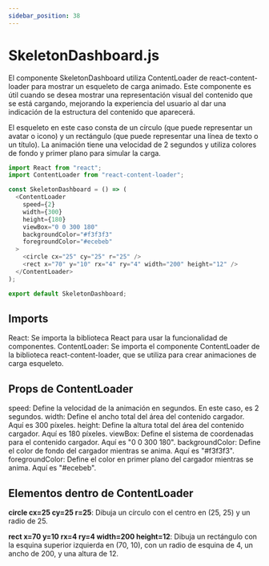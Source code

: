 ```yaml
---
sidebar_position: 38
---
```


# SkeletonDashboard.js

El componente SkeletonDashboard utiliza ContentLoader de react-content-loader para mostrar un esqueleto de carga animado. Este componente es útil cuando se desea mostrar una representación visual del contenido que se está cargando, mejorando la experiencia del usuario al dar una indicación de la estructura del contenido que aparecerá.

El esqueleto en este caso consta de un círculo (que puede representar un avatar o icono) y un rectángulo (que puede representar una línea de texto o un título). La animación tiene una velocidad de 2 segundos y utiliza colores de fondo y primer plano para simular la carga.

```js
import React from "react";
import ContentLoader from "react-content-loader";

const SkeletonDashboard = () => (
  <ContentLoader
    speed={2}
    width={300}
    height={180}
    viewBox="0 0 300 180"
    backgroundColor="#f3f3f3"
    foregroundColor="#ecebeb"
  >
    <circle cx="25" cy="25" r="25" />
    <rect x="70" y="10" rx="4" ry="4" width="200" height="12" />
  </ContentLoader>
);

export default SkeletonDashboard;
```

## Imports

React: Se importa la biblioteca React para usar la funcionalidad de componentes.
ContentLoader: Se importa el componente ContentLoader de la biblioteca react-content-loader, que se utiliza para crear animaciones de carga esqueleto.


## Props de ContentLoader

speed: Define la velocidad de la animación en segundos. En este caso, es 2 segundos.
width: Define el ancho total del área del contenido cargador. Aquí es 300 píxeles.
height: Define la altura total del área del contenido cargador. Aquí es 180 píxeles.
viewBox: Define el sistema de coordenadas para el contenido cargador. Aquí es "0 0 300 180".
backgroundColor: Define el color de fondo del cargador mientras se anima. Aquí es "#f3f3f3".
foregroundColor: Define el color en primer plano del cargador mientras se anima. Aquí es "#ecebeb".

## Elementos dentro de ContentLoader

**circle cx=25 cy=25 r=25**: Dibuja un círculo con el centro en (25, 25) y un radio de 25.

**rect x=70 y=10 rx=4 ry=4 width=200 height=12**: Dibuja un rectángulo con la esquina superior izquierda en (70, 10), con un radio de esquina de 4, un ancho de 200, y una altura de 12.

